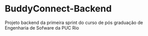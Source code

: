 # BuddyConnect-Backend
Projeto backend da primeira sprint do curso de pós graduação de Engenharia de Sofware da PUC Rio
